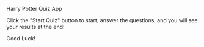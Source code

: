 Harry Potter Quiz App

Click the "Start Quiz" button to start, answer the questions, and you will see your results at the end!

Good Luck!
